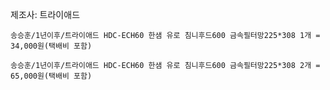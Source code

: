 제조사: 트라이애드
```
송승훈/1년이후/트라이애드 HDC-ECH60 한샘 유로 침니후드600 금속필터망225*308 1개 = 34,000원(택배비 포함)
```
```
송승훈/1년이후/트라이애드 HDC-ECH60 한샘 유로 침니후드600 금속필터망225*308 2개 = 65,000원(택배비 포함)
```